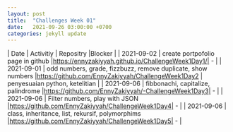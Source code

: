 ```yaml
---
layout: post
title:  "Challenges Week 01"
date:   2021-09-26 03:00:00 +0700
categories: jekyll update
---
```


|    Date     |         Activitiy                 | Repositry                                |Blocker    |
| 2021-09-02  | create portpofolio page in github |https://ennyzakiyyah.github.io/ChallengeWeek1Day1/| - |
| 2021-09-01  | odd numbers, grade, fizzbuzz, remove duplicate, show numbers |https://github.com/EnnyZakiyyah/ChallengeWeek1Day2 | penyesuaian python, ketelitian |
| 2021-09-06  | fibbonachi, capitalize, palindrome  |https://github.com/EnnyZakiyyah/-ChallengeWeek1Day3| - |
| 2021-09-06  | Filter numbers, play with JSON  |https://github.com/EnnyZakiyyah/ChallengeWeek1Day4| - |
| 2021-09-06  | class, inheritance, list, rekursif, polymorphims |https://github.com/EnnyZakiyyah/ChallengeWeek1Day5| - |